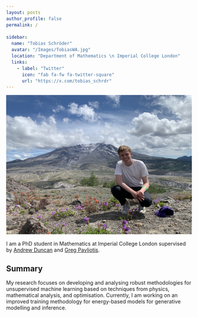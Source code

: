 ```yaml
---
layout: posts
author_profile: false
permalink: /

sidebar:
  name: "Tobias Schröder"
  avatar: "/Images/TobiasWA.jpg"
  location: "Department of Mathematics \n Imperial College London"
  links:
    - label: "Twitter"
      icon: "fab fa-fw fa-twitter-square"
      url: "https://x.com/tobias_schrdr"
---
```


![Tobias Schroeder](Images/TobiasWA2.jpg)

I am a PhD student in Mathematics at Imperial College London supervised by [Andrew Duncan](https://www.ma.imperial.ac.uk/~aduncan/) and [Greg Pavliotis](https://www.ma.imperial.ac.uk/~pavl/).

## Summary
My research focuses on developing and analysing robust methodologies for unsupervised machine learning based on techniques from physics, mathematical analysis, and optimisation. Currently, I am working on an improved training methodology for energy-based models for generative modelling and inference.
